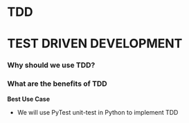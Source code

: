 # TDD
# TEST DRIVEN DEVELOPMENT
### Why should we use TDD?
### What are the benefits of TDD

**Best Use Case**
- We will use PyTest unit-test in Python to implement TDD 